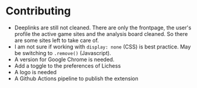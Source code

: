 # Contributing

* Deeplinks are still not cleaned. There are only the frontpage, the user's profile the active game sites and the analysis board cleaned. So there are some sites left to take care of.
* I am not sure if working with `display: none` (CSS) is best practice. May be switching to `.remove()` (Javascript).
* A version for Google Chrome is needed.
* Add a toggle to the preferences of Lichess
* A logo is needed
* A Github Actions pipeline to publish the extension
